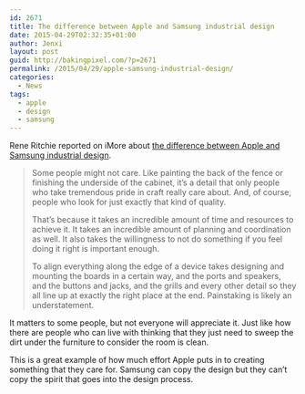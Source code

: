 ```yaml
---
id: 2671
title: The difference between Apple and Samsung industrial design
date: 2015-04-29T02:32:35+01:00
author: Jenxi
layout: post
guid: http://bakingpixel.com/?p=2671
permalink: /2015/04/29/apple-samsung-industrial-design/
categories:
  - News
tags:
  - apple
  - design
  - samsung
---
```

Rene Ritchie reported on iMore about [the difference between Apple and Samsung industrial design](http://m.imore.com/difference-apple-samsung-industrial-design).

> Some people might not care. Like painting the back of the fence or finishing the underside of the cabinet, it&#8217;s a detail that only people who take tremendous pride in craft really care about. And, of course, people who look for just exactly that kind of quality.
> 
> That&#8217;s because it takes an incredible amount of time and resources to achieve it. It takes an incredible amount of planning and coordination as well. It also takes the willingness to not do something if you feel doing it right is important enough.
> 
> To align everything along the edge of a device takes designing and mounting the boards in a certain way, and the ports and speakers, and the buttons and jacks, and the grills and every other detail so they all line up at exactly the right place at the end. Painstaking is likely an understatement. 

It matters to some people, but not everyone will appreciate it. Just like how there are people who can live with thinking that they just need to sweep the dirt under the furniture to consider the room is clean.

This is a great example of how much effort Apple puts in to creating something that they care for. Samsung can copy the design but they can&#8217;t copy the spirit that goes into the design process.